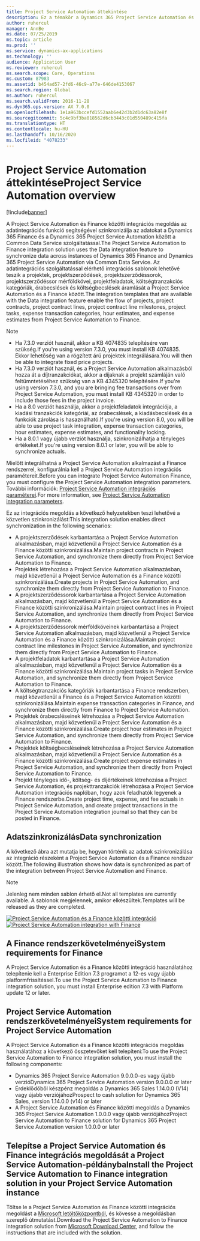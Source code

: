 ```yaml
---
title: Project Service Automation áttekintése
description: Ez a témakör a Dynamics 365 Project Service Automation és Dynamics 365 Finance közötti integrációs megoldásra vonatkozó információkat tartalmaz.
author: ruhercul
manager: AnnBe
ms.date: 07/25/2019
ms.topic: article
ms.prod: ''
ms.service: dynamics-ax-applications
ms.technology: ''
audience: Application User
ms.reviewer: ruhercul
ms.search.scope: Core, Operations
ms.custom: 87983
ms.assetid: b454ad57-2fd6-46c9-a77e-646de4153067
ms.search.region: Global
ms.author: ruhercul
ms.search.validFrom: 2016-11-28
ms.dyn365.ops.version: AX 7.0.0
ms.openlocfilehash: 1e1a963bccefd1552aab6e42d3b2d1dc63a82e8f
ms.sourcegitcommit: 5c4c9bf3ba018562d6cb3443c01d550489c415fa
ms.translationtype: HT
ms.contentlocale: hu-HU
ms.lasthandoff: 10/16/2020
ms.locfileid: "4078233"
---
```

# <a name="project-service-automation-overview"></a><span data-ttu-id="d0a2c-103">Project Service Automation áttekintése</span><span class="sxs-lookup"><span data-stu-id="d0a2c-103">Project Service Automation overview</span></span>

[!include[banner](../includes/banner.md)]

<span data-ttu-id="d0a2c-104">A Project Service Automation és Finance közötti integrációs megoldás az adatintegrációs funkció segítségével szinkronizálja az adatokat a Dynamics 365 Finance és a Dynamics 365 Project Service Automation között a Common Data Service szolgáltatással.</span><span class="sxs-lookup"><span data-stu-id="d0a2c-104">The Project Service Automation to Finance integration solution uses the Data integration feature to synchronize data across instances of Dynamics 365 Finance and Dynamics 365 Project Service Automation via Common Data Service.</span></span> <span data-ttu-id="d0a2c-105">Az adatintegrációs szolgáltatással elérhető integrációs sablonok lehetővé teszik a projektek, projektszerződések, projektszerződéssorok, projektszerződéssor mérföldkövei, projektfeladatok, költségtranzakciós kategóriák, órabecslések és költségbecslések áramlását a Project Service Automation és a Finance között.</span><span class="sxs-lookup"><span data-stu-id="d0a2c-105">The integration templates that are available with the Data integration feature enable the flow of projects, project contracts, project contract lines, project contract line milestones, project tasks, expense transaction categories, hour estimates, and expense estimates from Project Service Automation to Finance.</span></span>

> [!NOTE]
> - <span data-ttu-id="d0a2c-106">Ha 7.3.0 verziót használ, akkor a KB 4074835 telepítésére van szükség.</span><span class="sxs-lookup"><span data-stu-id="d0a2c-106">If you're using version 7.3.0, you must install KB 4074835.</span></span> <span data-ttu-id="d0a2c-107">Ekkor lehetőség van a rögzített árú projektek integrálására.</span><span class="sxs-lookup"><span data-stu-id="d0a2c-107">You will then be able to integrate fixed price projects.</span></span>
> - <span data-ttu-id="d0a2c-108">Ha 7.3.0 verziót használ, és a Project Service Automation alkalmazásból hozza át a díjtranzakciókat, akkor a díjaknak a projekt számláján való feltümntetéséhez szükség van a KB 4345320 telepítésére.</span><span class="sxs-lookup"><span data-stu-id="d0a2c-108">If you're using version 7.3.0, and you are bringing fee transactions over from Project Service Automation, you must install KB 4345320 in order to include those fees in the project invoice.</span></span>
> - <span data-ttu-id="d0a2c-109">Ha a 8.0 verziót használja, akkor a projektfeladatok integrációja, a kiadási tranzakciók kategóriái, az órabecslések, a kiadásbecslések és a funkciók zárolása is hasaználható.</span><span class="sxs-lookup"><span data-stu-id="d0a2c-109">If you're using version 8.0, you will be able to use project task integration, expense transaction categories, hour estimates, expense estimates, and functionality locking.</span></span>
> - <span data-ttu-id="d0a2c-110">Ha a 8.0.1 vagy újabb verziót használja, szinkronizálhatja a tényleges értékeket.</span><span class="sxs-lookup"><span data-stu-id="d0a2c-110">If you're using version 8.0.1 or later, you will be able to synchronize actuals.</span></span>

<span data-ttu-id="d0a2c-111">Mielőtt integrálhatná a Project Service Automation alkalmazást a Finance rendszerrel, konfigurálnia kell a Project Service Automation integrációs paramétereit.</span><span class="sxs-lookup"><span data-stu-id="d0a2c-111">Before you can integrate Project Service Automation Finance, you must configure the Project Service Automation integration parameters.</span></span> <span data-ttu-id="d0a2c-112">További információk: [Project Service Automation integrációs paraméterei](PSA-parameters.md).</span><span class="sxs-lookup"><span data-stu-id="d0a2c-112">For more information, see [Project Service Automation integration parameters](PSA-parameters.md).</span></span>

<span data-ttu-id="d0a2c-113">Ez az integrációs megoldás a következő helyzetekben teszi lehetővé a közvetlen szinkronizálást:</span><span class="sxs-lookup"><span data-stu-id="d0a2c-113">This integration solution enables direct synchronization in the following scenarios:</span></span>

- <span data-ttu-id="d0a2c-114">A projektszerződések karbantartása a Project Service Automation alkalmazásban, majd közvetlenül a Project Service Automation és a Finance közötti szinkronizálása.</span><span class="sxs-lookup"><span data-stu-id="d0a2c-114">Maintain project contracts in Project Service Automation, and synchronize them directly from Project Service Automation to Finance.</span></span>
- <span data-ttu-id="d0a2c-115">Projektek létrehozása a Project Service Automation alkalmazásban, majd közvetlenül a Project Service Automation és a Finance közötti szinkronizálása.</span><span class="sxs-lookup"><span data-stu-id="d0a2c-115">Create projects in Project Service Automation, and synchronize them directly from Project Service Automation to Finance.</span></span>
- <span data-ttu-id="d0a2c-116">A projektszerződéssorok karbantartása a Project Service Automation alkalmazásban, majd közvetlenül a Project Service Automation és a Finance közötti szinkronizálása.</span><span class="sxs-lookup"><span data-stu-id="d0a2c-116">Maintain project contract lines in Project Service Automation, and synchronize them directly from Project Service Automation to Finance.</span></span>
- <span data-ttu-id="d0a2c-117">A projektszerződéssorok mérföldköveinek karbantartása a Project Service Automation alkalmazásban, majd közvetlenül a Project Service Automation és a Finance közötti szinkronizálása.</span><span class="sxs-lookup"><span data-stu-id="d0a2c-117">Maintain project contract line milestones in Project Service Automation, and synchronize them directly from Project Service Automation to Finance.</span></span>
- <span data-ttu-id="d0a2c-118">A projektfeladatok karbantartása a Project Service Automation alkalmazásban, majd közvetlenül a Project Service Automation és a Finance közötti szinkronizálása.</span><span class="sxs-lookup"><span data-stu-id="d0a2c-118">Maintain project tasks in Project Service Automation, and synchronize them directly from Project Service Automation to Finance.</span></span>
- <span data-ttu-id="d0a2c-119">A költségtranzakciós kategóriák karbantartása a Finance rendszerben, majd közvetlenül a Finance és a Project Service Automation közötti szinkronizálása.</span><span class="sxs-lookup"><span data-stu-id="d0a2c-119">Maintain expense transaction categories in Finance, and synchronize them directly from Finance to Project Service Automation.</span></span>
- <span data-ttu-id="d0a2c-120">Projektek órabecsléseinek létrehozása a Project Service Automation alkalmazásban, majd közvetlenül a Project Service Automation és a Finance közötti szinkronizálása.</span><span class="sxs-lookup"><span data-stu-id="d0a2c-120">Create project hour estimates in Project Service Automation, and synchronize them directly from Project Service Automation to Finance.</span></span>
- <span data-ttu-id="d0a2c-121">Projektek költségbecsléseinek létrehozása a Project Service Automation alkalmazásban, majd közvetlenül a Project Service Automation és a Finance közötti szinkronizálása.</span><span class="sxs-lookup"><span data-stu-id="d0a2c-121">Create project expense estimates in Project Service Automation, and synchronize them directly from Project Service Automation to Finance.</span></span>
- <span data-ttu-id="d0a2c-122">Projekt tényleges idő-, költség- és díjértékeinek létrehozása a Project Service Automation, és projekttranzakciók létrehozása a Project Service Automation integrációs naplóban, hogy azok feladhatók legyenek a Finance rendszerbe.</span><span class="sxs-lookup"><span data-stu-id="d0a2c-122">Create project time, expense, and fee actuals in Project Service Automation, and create project transactions in the Project Service Automation integration journal so that they can be posted in Finance.</span></span>

## <a name="data-synchronization"></a><span data-ttu-id="d0a2c-123">Adatszinkronizálás</span><span class="sxs-lookup"><span data-stu-id="d0a2c-123">Data synchronization</span></span>

<span data-ttu-id="d0a2c-124">A következő ábra azt mutatja be, hogyan történik az adatok szinkronizálása az integráció részeként a Project Service Automation és a Finance rendszer között.</span><span class="sxs-lookup"><span data-stu-id="d0a2c-124">The following illustration shows how data is synchronized as part of the integration between Project Service Automation and Finance.</span></span>

> [!NOTE]
> <span data-ttu-id="d0a2c-125">Jelenleg nem minden sablon érhető el.</span><span class="sxs-lookup"><span data-stu-id="d0a2c-125">Not all templates are currently available.</span></span> <span data-ttu-id="d0a2c-126">A sablonok megjelennek, amikor elkészültek.</span><span class="sxs-lookup"><span data-stu-id="d0a2c-126">Templates will be released as they are completed.</span></span>

<span data-ttu-id="d0a2c-127">[![Project Service Automation és a Finance közötti integráció](./media/PSA-integration.png)](./media/PSA-integration.png)</span><span class="sxs-lookup"><span data-stu-id="d0a2c-127">[![Project Service Automation integration with Finance](./media/PSA-integration.png)](./media/PSA-integration.png)</span></span>

## <a name="system-requirements-for-finance"></a><span data-ttu-id="d0a2c-128">A Finance rendszerkövetelményei</span><span class="sxs-lookup"><span data-stu-id="d0a2c-128">System requirements for Finance</span></span>

<span data-ttu-id="d0a2c-129">A Project Service Automation és a Finance közötti integráció használatához telepítenie kell a Enterprise Edition 7.3 programot a 12-es vagy újabb platformfrissítéssel.</span><span class="sxs-lookup"><span data-stu-id="d0a2c-129">To use the Project Service Automation to Finance integration solution, you must install Enterprise edition 7.3 with Platform update 12 or later.</span></span>

## <a name="system-requirements-for-project-service-automation"></a><span data-ttu-id="d0a2c-130">Project Service Automation rendszerkövetelményei</span><span class="sxs-lookup"><span data-stu-id="d0a2c-130">System requirements for Project Service Automation</span></span>

<span data-ttu-id="d0a2c-131">A Project Service Automation és a Finance közötti integrációs megoldás használatához a következő összetevőket kell telepíteni:</span><span class="sxs-lookup"><span data-stu-id="d0a2c-131">To use the Project Service Automation to Finance integration solution, you must install the following components:</span></span>

- <span data-ttu-id="d0a2c-132">Dynamics 365 Project Service Automation 9.0.0.0-es vagy újabb verzió</span><span class="sxs-lookup"><span data-stu-id="d0a2c-132">Dynamics 365 Project Service Automation version 9.0.0.0 or later</span></span>
- <span data-ttu-id="d0a2c-133">Érdeklődőből készpénz megoldás a Dynamics 365 Sales 1.14.0.0 (V14) vagy újabb verziójához</span><span class="sxs-lookup"><span data-stu-id="d0a2c-133">Prospect to cash solution for Dynamics 365 Sales, version 1.14.0.0 (v14) or later</span></span>
- <span data-ttu-id="d0a2c-134">A Project Service Automation és Finance közötti megoldás a Dynamics 365 Project Service Automation 1.0.0.0 vagy újabb verziójához</span><span class="sxs-lookup"><span data-stu-id="d0a2c-134">Project Service Automation to Finance solution for Dynamics 365 Project Service Automation version 1.0.0.0 or later</span></span>

## <a name="install-the-project-service-automation-to-finance-integration-solution-in-your-project-service-automation-instance"></a><span data-ttu-id="d0a2c-135">Telepítse a Project Service Automation és Finance integrációs megoldását a Project Service Automation-példányba</span><span class="sxs-lookup"><span data-stu-id="d0a2c-135">Install the Project Service Automation to Finance integration solution in your Project Service Automation instance</span></span>

<span data-ttu-id="d0a2c-136">Töltse le a Project Service Automation és Finance közötti integrációs megoldást a [Microsoft letöltőközpontból](https://www.microsoft.com/download/details.aspx?id=57016), és kövesse a megoldásban szereplő útmutatást.</span><span class="sxs-lookup"><span data-stu-id="d0a2c-136">Download the Project Service Automation to Finance integration solution from [Microsoft Download Center](https://www.microsoft.com/download/details.aspx?id=57016), and follow the instructions that are included with the solution.</span></span>

